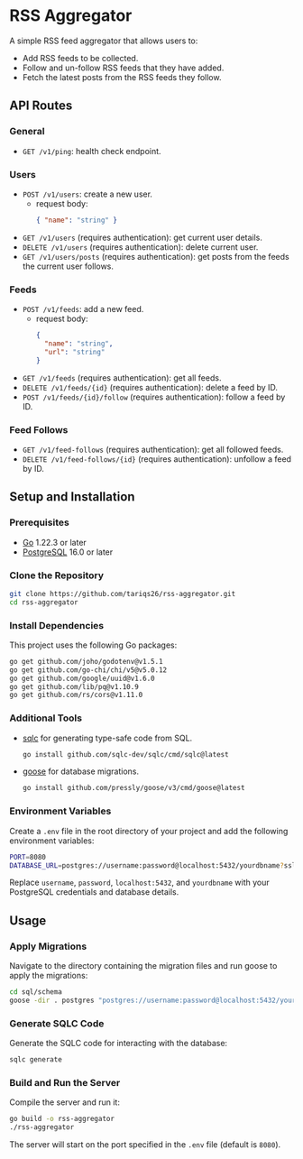 # RSS Aggregator

A simple RSS feed aggregator that allows users to:

- Add RSS feeds to be collected.
- Follow and un-follow RSS feeds that they have added.
- Fetch the latest posts from the RSS feeds they follow.

## API Routes

### General

- `GET /v1/ping`: health check endpoint.

### Users

- `POST /v1/users`: create a new user.
  - request body:
    ```json
    { "name": "string" }
    ```
- `GET /v1/users` (requires authentication): get current user details.
- `DELETE /v1/users` (requires authentication): delete current user.
- `GET /v1/users/posts` (requires authentication): get posts from the feeds the current user follows.

### Feeds

- `POST /v1/feeds`: add a new feed.
  - request body:
    ```json
    {
      "name": "string",
      "url": "string"
    }
    ```
- `GET /v1/feeds` (requires authentication): get all feeds.
- `DELETE /v1/feeds/{id}` (requires authentication): delete a feed by ID.
- `POST /v1/feeds/{id}/follow` (requires authentication): follow a feed by ID.

### Feed Follows

- `GET /v1/feed-follows` (requires authentication): get all followed feeds.
- `DELETE /v1/feed-follows/{id}` (requires authentication): unfollow a feed by ID.

## Setup and Installation

### Prerequisites

- [Go](https://golang.org/doc/install) 1.22.3 or later
- [PostgreSQL](https://www.postgresql.org/download/) 16.0 or later

### Clone the Repository

```bash
git clone https://github.com/tariqs26/rss-aggregator.git
cd rss-aggregator
```

### Install Dependencies

This project uses the following Go packages:

```bash
go get github.com/joho/godotenv@v1.5.1
go get github.com/go-chi/chi/v5@v5.0.12
go get github.com/google/uuid@v1.6.0
go get github.com/lib/pq@v1.10.9
go get github.com/rs/cors@v1.11.0
```

### Additional Tools

- [sqlc](https://github.com/sqlc-dev/sqlc) for generating type-safe code from SQL.

  ```bash
  go install github.com/sqlc-dev/sqlc/cmd/sqlc@latest
  ```

- [goose](https://github.com/pressly/goose) for database migrations.

  ```bash
  go install github.com/pressly/goose/v3/cmd/goose@latest
  ```

### Environment Variables

Create a `.env` file in the root directory of your project and add the following environment variables:

```bash
PORT=8080
DATABASE_URL=postgres://username:password@localhost:5432/yourdbname?sslmode=disable
```

Replace `username`, `password`, `localhost:5432`, and `yourdbname` with your PostgreSQL credentials and database details.

## Usage

### Apply Migrations

Navigate to the directory containing the migration files and run goose to apply the migrations:

```bash
cd sql/schema
goose -dir . postgres "postgres://username:password@localhost:5432/yourdbname?sslmode=disable" up
```

### Generate SQLC Code

Generate the SQLC code for interacting with the database:

```bash
sqlc generate
```

### Build and Run the Server

Compile the server and run it:

```bash
go build -o rss-aggregator
./rss-aggregator
```

The server will start on the port specified in the `.env` file (default is `8080`).
